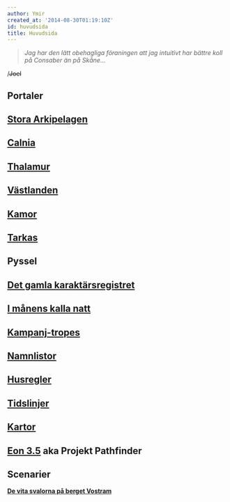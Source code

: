 ```yaml
---
author: Ymir
created_at: '2014-08-30T01:19:10Z'
id: huvudsida
title: Huvudsida
---
```

> *Jag har den lätt obehagliga föraningen att jag intuitivt har bättre koll på Consaber än på Skåne...*

/~~Joel~~

## Portaler

## [Stora Arkipelagen]

## [Calnia]

## [Thalamur]

## [Västlanden]

## [Kamor]

## [Tarkas]

## Pyssel

## [Det gamla karaktärsregistret]

## [I månens kalla natt]

## [Kampanj-tropes]

## [Namnlistor]

## [Husregler]

## [Tidslinjer]

## [Kartor]

## [Eon 3.5] aka Projekt Pathfinder

## Scenarier

<b>[De vita svalorna på berget Vostram]</b>

  [Stora Arkipelagen]: Stora_Arkipelagen
  [Calnia]: Calnia
  [Thalamur]: Thalamur
  [Västlanden]: Västlanden
  [Kamor]: Kamor
  [Tarkas]: Tarkas
  [Det gamla karaktärsregistret]: Det_gamla_karaktärsregistret
  [I månens kalla natt]: I_månens_kalla_natt
  [Kampanj-tropes]: Kampanj-tropes
  [Namnlistor]: Namnlistor
  [Husregler]: Husregler
  [Tidslinjer]: Tidslinjer
  [Kartor]: Arkipelagkartor
  [Eon 3.5]: Eon_3.5
  [De vita svalorna på berget Vostram]: De_vita_svalorna_på_berget_Vostram